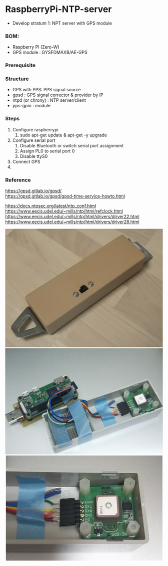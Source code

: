 # RaspberryPi-NTP-server

- Develop stratum 1: NPT server with GPS module

### BOM:  
  - Raspberry PI (Zero-W)  
  - GPS module : GYSFDMAXB/AE-GPS  


### Prerequisite  

### Structure  
- GPS with PPS: PPS signal source
- gpsd : GPS signal corrector & provider by IP
- ntpd (or chrony) : NTP server/client
- pps-gpio : module  


### Steps 
1. Configure raspberrypi
   1. sudo apt-get update & apt-get -y upgrade 
3. Configure serial port
   1. Disable Bluetooth or switch serial port assignment
   2. Assign PL0 to serial port 0
   3. Disable ttyS0
4. Connect GPS
5. 

### Reference  

https://gpsd.gitlab.io/gpsd/  
https://gpsd.gitlab.io/gpsd/gpsd-time-service-howto.html  

https://docs.ntpsec.org/latest/ntp_conf.html  
https://www.eecis.udel.edu/~mills/ntp/html/refclock.html  
https://www.eecis.udel.edu/~mills/ntp/html/drivers/driver22.html  
https://www.eecis.udel.edu/~mills/ntp/html/drivers/driver28.html  

![Painted](DSC_0766~2.JPG)
![Overview](DSC_0589.png)
![Zoomup](DSC_0591.png)
